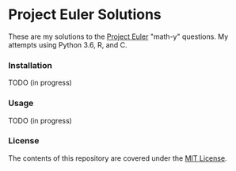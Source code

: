 # Project Euler Solutions

These are my solutions to the [Project Euler](https://projecteuler.net/) "math-y" questions. My attempts using Python 3.6, R, and C.

### Installation

TODO (in progress)

### Usage

TODO (in progress)

### License

The contents of this repository are covered under the [MIT License](https://rem.mit-license.org/).
